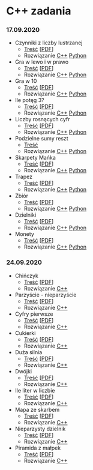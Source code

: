 # C++ zadania
### 17.09.2020
* Czynniki z liczby lustrzanej
  * [Treść](17.09.2020/Czynniki_z_liczby_lustrzanej/cpl.md) \[[PDF](17.09.2020/Czynniki_z_liczby_lustrzanej/cpl.pdf)\]
  * Rozwiązanie
    [C++](17.09.2020/Czynniki_z_liczby_lustrzanej/cpl.cpp)
    [Python](17.09.2020/Czynniki_z_liczby_lustrzanej/cpl.py)
* Gra w lewo i w prawo
  * [Treść](17.09.2020/Gra_w_lewo_i_w_prawo/glp.md) \[[PDF](17.09.2020/Gra_w_lewo_i_w_prawo/glp.pdf)\]
  * Rozwiązanie
    [C++](17.09.2020/Gra_w_lewo_i_w_prawo/glp.cpp)
    [Python](17.09.2020/Gra_w_lewo_i_w_prawo/glp.py)
* Gra w 10
  * [Treść](17.09.2020/Gra_w_10/gwd.md) \[[PDF](17.09.2020/Gra_w_10/gwd.pdf)\]
  * Rozwiązanie
    [C++](17.09.2020/Gra_w_10/gwd.cpp)
    [Python](17.09.2020/Gra_w_10/gwd.py)
* Ile potęg 3?
  * [Treść](17.09.2020/Ile_potęg_3/ilt.md) \[[PDF](17.09.2020/Ile_potęg_3/ilt.pdf)\]
  * Rozwiązanie
    [C++](17.09.2020/Ile_potęg_3/ilt.cpp)
    [Python](17.09.2020/Ile_potęg_3/ilt.py)
* Liczby rosnących cyfr
  * [Treść](17.09.2020/Liczby_rosnących_cyfr/lrc.md) \[[PDF](17.09.2020/Liczby_rosnących_cyfr/lrc.pdf)\]
  * Rozwiązanie
    [C++](17.09.2020/Liczby_rosnących_cyfr/lrc.cpp)
    [Python](17.09.2020/Liczby_rosnących_cyfr/lrc.py)
* Podzielne sumy reszt
  * [Treść](17.09.2020/Podzielne_sumy_reszt/psr.md)
  * Rozwiązanie
    [C++](17.09.2020/Podzielne_sumy_reszt/psr.cpp)
    [Python](17.09.2020/Podzielne_sumy_reszt/psr.py)
* Skarpety Mańka
  * [Treść](17.09.2020/Skarpety_Mańka/sma.md) \[[PDF](17.09.2020/Skarpety_Mańka/sma.pdf)\]
  * Rozwiązanie
    [C++](17.09.2020/Skarpety_Mańka/sma.cpp)
    [Python](17.09.2020/Skarpety_Mańka/sma.py)
* Trapez
  * [Treść](17.09.2020/Trapez/tra.md) \[[PDF](17.09.2020/Trapez/tra.pdf)\]
  * Rozwiązanie
    [C++](17.09.2020/Trapez/tra.cpp)
    [Python](17.09.2020/Trapez/tra.py)
* Zbiór
  * [Treść](17.09.2020/Zbiór/zbi.md) \[[PDF](17.09.2020/Zbiór/zbi.pdf)\]
  * Rozwiązanie
    [C++](17.09.2020/Zbiór/zbi.cpp)
    [Python](17.09.2020/Zbiór/zbi.py)
* Dzielniki
  * [Treść](17.09.2020/Dzielniki/dzie.md) \[[PDF](17.09.2020/Dzielniki/dzie.pdf)\]
  * Rozwiązanie
    [C++](17.09.2020/Dzielniki/dzie.cpp)
    [Python](17.09.2020/Dzielniki/dzie.py)
* Monety
  * [Treść](17.09.2020/Monety/mon.md) \[[PDF](17.09.2020/Monety/mon.pdf)\]
  * Rozwiązanie
    [C++](17.09.2020/Monety/mon.cpp)
    [Python](17.09.2020/Monety/mon.py)

### 24.09.2020
* Chińczyk
  * [Treść](24.09.2020/Chińczyk/chi.md) \[[PDF](24.09.2020/Chińczyk/chi.pdf)\]
  * Rozwiązanie
    [C++](24.09.2020/Chińczyk/chi.cpp)
* Parzyście - nieparzyście
  * [Treść](24.09.2020/Parzyście_-_nieparzyście/cpn.md) \[[PDF](24.09.2020/Parzyście_-_nieparzyście/cpn.pdf)\]
  * Rozwiązanie
    [C++](24.09.2020/Parzyście_-_nieparzyście/cpn.cpp)
* Cyfry pierwsze
  * [Treść](24.09.2020/Cyfry_pierwsze/cpw.md) \[[PDF](24.09.2020/Cyfry_pierwsze/cpw.pdf)\]
  * Rozwiązanie
    [C++](24.09.2020/Cyfry_pierwsze/cpw.cpp)
* Cukierki
  * [Treść](24.09.2020/Cukierki/cuk.md) \[[PDF](24.09.2020/Cukierki/cuk.pdf)\]
  * Rozwiązanie
    [C++](24.09.2020/Cukierki/cuk.cpp)
* Duża silnia
  * [Treść](24.09.2020/Duża_silnia/dsi.md) \[[PDF](24.09.2020/Duża_silnia/dsi.pdf)\]
  * Rozwiązanie
    [C++](24.09.2020/Duża_silnia/dsi.cpp)
* Dwójki
  * [Treść](24.09.2020/Dwójki/dwo.md) \[[PDF](24.09.2020/Dwójki/dwo.pdf)\]
  * Rozwiązanie
    [C++](24.09.2020/Dwójki/dwo.cpp)
* Ile liter w liczbie
  * [Treść](24.09.2020/Ile_liter_w_liczbie/ilit.md) \[[PDF](24.09.2020/Ile_liter_w_liczbie/ilit.pdf)\]
  * Rozwiązanie
    [C++](24.09.2020/Ile_liter_w_liczbie/ilit.cpp)
* Mapa ze skarbem
  * [Treść](24.09.2020/Mapa_ze_skarbem/mzs.md) \[[PDF](24.09.2020/Mapa_ze_skarbem/mzs.pdf)\]
  * Rozwiązanie
    [C++](24.09.2020/Mapa_ze_skarbem/mzs.cpp)
* Nieparzysty dzielnik
  * [Treść](24.09.2020/Nieparzysty_dzielnik/npd.md) \[[PDF](24.09.2020/Nieparzysty_dzielnik/npd.pdf)\]
  * Rozwiązanie
    [C++](24.09.2020/Nieparzysty_dzielnik/npd.cpp)
* Piramida z małpek
  * [Treść](24.09.2020/Piramida_z_małpek/pzm.md) \[[PDF](24.09.2020/Piramida_z_małpek/pzm.pdf)\]
  * Rozwiązanie
    [C++](24.09.2020/Piramida_z_małpek/pzm.cpp)
